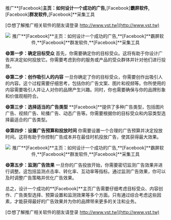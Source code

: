 推广**[Facebook]**主页：如何设计一个成功的广告,**[Facebook]**霸屏软件,**[Facebook]**群发软件,**[Facebook]**采集工具

[😍想了解推广相关软件的朋友请登录 http://www.vst.tw](http://www.vst.tw)

 <center><img src="https://vst.tw/MP4/tuiguang/png/2.png" alt="推广**[Facebook]**主页：如何设计一个成功的广告,**[Facebook]**霸屏软件,**[Facebook]**群发软件,**[Facebook]**采集工具"></center>

**😄第一步：确定目标受众**
首先，你需要确定你的目标受众。这将有助于你设计广告并决定如何投放它。你需要考虑到你的服务或产品的受众群体并针对他们进行投放。

**😄第二步：创作吸引人的内容**
一旦你确定了你的目标受众，你需要创作出吸引人的内容。这个过程需要仔细思考，包括你的广告文案、图片和视频等。你所使用的内容需要吸引人并让人对你的品牌产生兴趣。同时，你也需要确保与你的品牌形象和价值观相符合。

**😄第三步：选择适当的广告类型**
**[Facebook]**提供了多种广告类型，包括图片广告、视频广告、轮播广告、动态广告等。你需要根据你的目标受众和内容类型选择最适合的广告类型。

**😄第四步：设置广告预算和投放时间**
你需要设置一个合理的广告预算并决定投放时间。这将有助于你控制广告成本并在最佳时机投放广告，使其获得最大效果。

 <center><img src="https://vst.tw/MP4/tuiguang/png/0.png" alt="推广**[Facebook]**主页：如何设计一个成功的广告,**[Facebook]**霸屏软件,**[Facebook]**群发软件,**[Facebook]**采集工具"></center>

**😄第五步：监测广告效果**
一旦你的广告投放开始，你需要密切监测广告效果并进行调整。这包括监测点击率、转化率、互动率等指标。通过监测广告效果，你可以及时调整广告策略并优化广告效果。

总之，设计一个成功的**[Facebook]**主页广告需要仔细考虑目标受众、内容创作、广告类型选择、预算设置和监测效果等多个方面。只有通过综合考虑这些因素，才能获得最好的广告效果并为你的品牌带来更多的关注和业务。

[😍想了解推广相关软件的朋友请登录 http://www.vst.tw](http://www.vst.tw)



